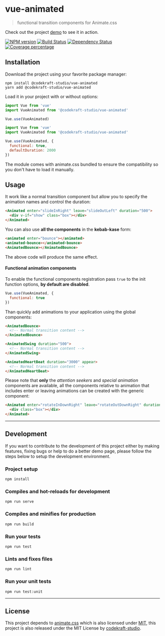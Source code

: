# vue-animated

> functional transition components for Animate.css

Check out the project [demo](https://codekraft-studio.github.io/vue-animated/) to see it in action.

[![NPM version][npm-image]][npm-url] [![Build Status][travis-image]][travis-url] [![Dependency Status][daviddm-image]][daviddm-url] [![Coverage percentage][coveralls-image]][coveralls-url]

## Installation

Download the project using your favorite package manager:

```
npm install @codekraft-studio/vue-animated
yarn add @codekraft-studio/vue-animated
```

Load it in your project with or without options:

```js
import Vue from 'vue'
import VueAnimated from '@codekraft-studio/vue-animated'

Vue.use(VueAnimated)
```

```js
import Vue from 'vue'
import VueAnimated from '@codekraft-studio/vue-animated'

Vue.use(VueAnimated, {
  functional: true,
  defaultDuration: 2000
})
```

The module comes with animate.css bundled to ensure the compatibility so you don't have to load it manually.

## Usage

It work like a normal transition component but allow you to specify the animation names and control the duration:

```html
<Animated enter="slideInRight" leave="slideOutLeft" duration="500">
  <div v-if="show" class="box"></div>
</Animated>
```

You can also use __all the components__ in the __kebab-kase__ form:

```html
<animated enter="bounce"></animated>
<animated-bounce></animated-bounce>
<AnimatedBounce></AnimatedBounce>
```

The above code will produce the same effect.


#### Functional animation components

To enable the functional components registration pass `true` to the init function options, __by default are disabled__.

```js
Vue.use(VueAnimated, {
  functional: true
})
```

Than quickly add animations to your application using the global components:

```html
<AnimatedBounce>
  <!-- Normal transition content -->
</AnimatedBounce>

<AnimatedSwing duration="500">
  <!-- Normal transition content -->
</AnimatedSwing>

<AnimatedHeartBeat duration="3000" appear>
  <!-- Normal transition content -->
</AnimatedHeartBeat>
```

Please note that __only__ the _attention seekers_ and _special animation_ components are available, all the components relative to animation that includes enter or leaving animations can be created with the generic component:

```html
<Animated enter="rotateInDownRight" leave="rotateOutDownRight" duration="2000" mode="out-in" appear>
  <div class="box"></div>
</Animated>
```

---

## Development

If you want to contribute to the development of this project either by making features, fixing bugs or help to do a better demo page, please follow the steps below to setup the development environment.

### Project setup
```
npm install
```

### Compiles and hot-reloads for development
```
npm run serve
```

### Compiles and minifies for production
```
npm run build
```

### Run your tests
```
npm run test
```

### Lints and fixes files
```
npm run lint
```

### Run your unit tests
```
npm run test:unit
```

---

## License

This project depends to [animate.css](https://github.com/daneden/animate.css) which is also licensed under [MIT](https://github.com/daneden/animate.css/blob/master/LICENSE), this project is also released under the MIT License by [codekraft-studio](https://codekraft.it/).


[npm-image]: https://badge.fury.io/js/%40codekraft-studio%2Fvue-animated.svg

[npm-url]: https://npmjs.org/package/@codekraft-studio/vue-animated

[daviddm-image]: https://david-dm.org/codekraft-studio/vue-animated.svg?theme=shields.io

[daviddm-url]: https://david-dm.org/codekraft-studio/vue-animated

[travis-image]: https://travis-ci.org/codekraft-studio/vue-animated.svg?branch=master

[travis-url]: https://travis-ci.org/codekraft-studio/vue-animated

[coveralls-image]: https://coveralls.io/repos/codekraft-studio/vue-animated/badge.svg

[coveralls-url]: https://coveralls.io/r/codekraft-studio/vue-animated
